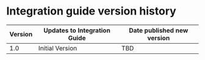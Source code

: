 
#  Integration guide version history

| Version | Updates to Integration Guide | Date published new version|
|----------|-----|------|
| 1.0| Initial Version | TBD|
